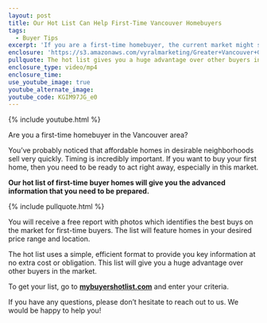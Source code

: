 ```yaml
---
layout: post
title: Our Hot List Can Help First-Time Vancouver Homebuyers
tags:
  - Buyer Tips
excerpt: 'If you are a first-time homebuyer, the current market might seem intimidating, as homes are selling quickly. We have a tool to help you be successful in this competitive market.'
enclosure: 'https://s3.amazonaws.com/vyralmarketing/Greater+Vancouver+Group/Greater+Vancouver+Group-+How+our+hot+list+can+improve+your+home+search.mp4'
pullquote: The hot list gives you a huge advantage over other buyers in the market.
enclosure_type: video/mp4
enclosure_time:
use_youtube_image: true
youtube_alternate_image:
youtube_code: KGIM97JG_e0
---
```



{% include youtube.html %}

Are you a first-time homebuyer in the Vancouver area?

You’ve probably noticed that affordable homes in desirable neighborhoods sell very quickly. Timing is incredibly important. If you want to buy your first home, then you need to be ready to act right away, especially in this market.

**Our hot list of first-time buyer homes will give you the advanced information that you need to be prepared.**

{% include pullquote.html %}

You will receive a free report with photos which identifies the best buys on the market for first-time buyers. The list will feature homes in your desired price range and location.

The hot list uses a simple, efficient format to provide you key information at no extra cost or obligation. This list will give you a huge advantage over other buyers in the market.

To get your list, go to [**mybuyershotlist.com**](http://www.greatervancouvergroup.com/info/first-time-buyers-hotlist) and enter your criteria.

If you have any questions, please don’t hesitate to reach out to us. We would be happy to help you!